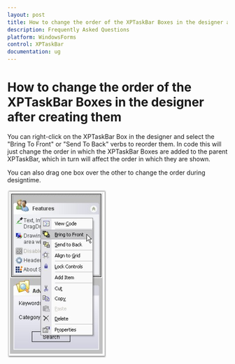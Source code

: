 ```yaml
---
layout: post
title: How to change the order of the XPTaskBar Boxes in the designer after creating them
description: Frequently Asked Questions
platform: WindowsForms
control: XPTaskBar
documentation: ug
---
```

# How to change the order of the XPTaskBar Boxes in the designer after creating them

You can right-click on the XPTaskBar Box in the designer and select the "Bring To Front" or "Send To Back" verbs to reorder them. 
In code this will just change the order in which the XPTaskBar Boxes are added to the parent XPTaskBar, which in turn will affect 
the order in which they are shown.

You can also drag one box over the other to change the order during designtime. 

 ![](Overview_images/XPTaskBar_img1.jpg) 
 